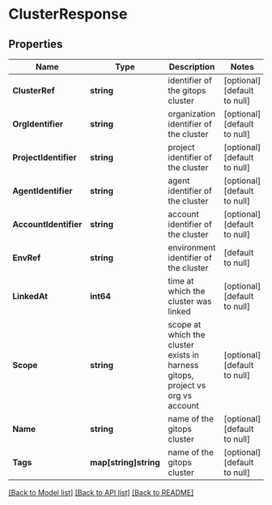 # ClusterResponse

## Properties
Name | Type | Description | Notes
------------ | ------------- | ------------- | -------------
**ClusterRef** | **string** | identifier of the gitops cluster | [optional] [default to null]
**OrgIdentifier** | **string** | organization identifier of the cluster | [optional] [default to null]
**ProjectIdentifier** | **string** | project identifier of the cluster | [optional] [default to null]
**AgentIdentifier** | **string** | agent identifier of the cluster | [optional] [default to null]
**AccountIdentifier** | **string** | account identifier of the cluster | [optional] [default to null]
**EnvRef** | **string** | environment identifier of the cluster | [default to null]
**LinkedAt** | **int64** | time at which the cluster was linked | [optional] [default to null]
**Scope** | **string** | scope at which the cluster exists in harness gitops, project vs org vs account | [optional] [default to null]
**Name** | **string** | name of the gitops cluster | [optional] [default to null]
**Tags** | **map[string]string** | name of the gitops cluster | [optional] [default to null]

[[Back to Model list]](../README.md#documentation-for-models) [[Back to API list]](../README.md#documentation-for-api-endpoints) [[Back to README]](../README.md)

